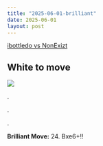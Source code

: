 ```yaml
---
title: "2025-06-01-brilliant"
date: 2025-06-01
layout: post
---
```


[ibottledo vs NonExizt](https://www.chess.com/analysis/game/live/42ebe382-3eea-11f0-9421-6ea45201000f?move=46&tab=review)

## White to move

![](/RecordMyBrilliancy/images/2025-06-01-brilliant.png)

.

.

.

**Brilliant Move:** 24. Bxe6+!!

